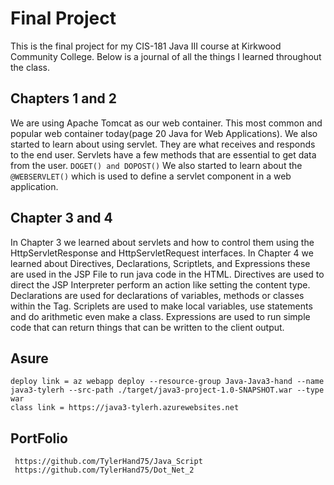 # Final Project

This is the final project for my CIS-181 Java III course at Kirkwood Community College. Below is a journal of all the things I learned throughout the class.

## Chapters 1 and 2
We are using  Apache Tomcat as our web container. This most common and popular web container today(page 20 Java for Web Applications). 
We also started to learn about using servlet. They are what receives and responds to the end user. 
Servlets have a few methods that are essential to get data from the user. ```DOGET() and DOPOST()```
We also started to learn about the ``@WEBSERVLET()`` which is used to define a servlet component in a web application.


## Chapter 3 and 4 
In Chapter 3 we learned about servlets and how to control them using the HttpServletResponse and HttpServletRequest interfaces.
In Chapter 4 we learned about Directives, Declarations, Scriptlets, and Expressions these are used in the JSP File to run java code in the HTML.
Directives are used to direct the JSP Interpreter perform an action like setting the content type. 
Declarations are used for declarations of variables, methods or classes within the Tag.
Scriplets are used to make local variables, use statements and do arithmetic even make a class. 
Expressions are used to run simple code that can return things that can be written to the client output. 

## Asure 
```
deploy link = az webapp deploy --resource-group Java-Java3-hand --name java3-tylerh --src-path ./target/java3-project-1.0-SNAPSHOT.war --type war
class link = https://java3-tylerh.azurewebsites.net
```
## PortFolio
```
 https://github.com/TylerHand75/Java_Script
 https://github.com/TylerHand75/Dot_Net_2 
 ```
